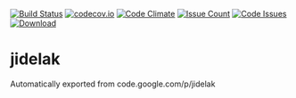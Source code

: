 [![Build Status](https://travis-ci.org/konikvranik/jidelak.svg?branch=master)](https://travis-ci.org/konikvranik/jidelak) [![codecov.io](https://codecov.io/github/konikvranik/jidelak/coverage.svg?branch=master)](https://codecov.io/github/konikvranik/jidelak?branch=master) [![Code Climate](https://codeclimate.com/github/konikvranik/jidelak/badges/gpa.svg)](https://codeclimate.com/github/konikvranik/jidelak) [![Issue Count](https://codeclimate.com/github/konikvranik/jidelak/badges/issue_count.svg)](https://codeclimate.com/github/konikvranik/jidelak) [![Code Issues](https://www.quantifiedcode.com/api/v1/project/4ec4d485b6884f76a74d5799c08d14dc/badge.svg)](https://www.quantifiedcode.com/app/project/4ec4d485b6884f76a74d5799c08d14dc) [ ![Download](https://api.bintray.com/packages/konikvranik/android/jidelak/images/download.svg) ](https://bintray.com/konikvranik/android/jidelak/_latestVersion)

# jidelak
Automatically exported from code.google.com/p/jidelak
